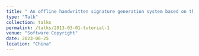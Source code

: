 ```yaml
---
title: " An offline handwritten signature generation system based on the variational-autoencoder technique "
type: "Talk"
collection: talks
permalink: /talks/2013-03-01-tutorial-1
venue: "Software Copyright"
date: 2023-06-25
location: "China"
---
```

